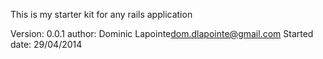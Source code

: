 This is my starter kit for any rails application

Version:        0.0.1
author:         Dominic Lapointe<dom.dlapointe@gmail.com>
Started date:   29/04/2014
